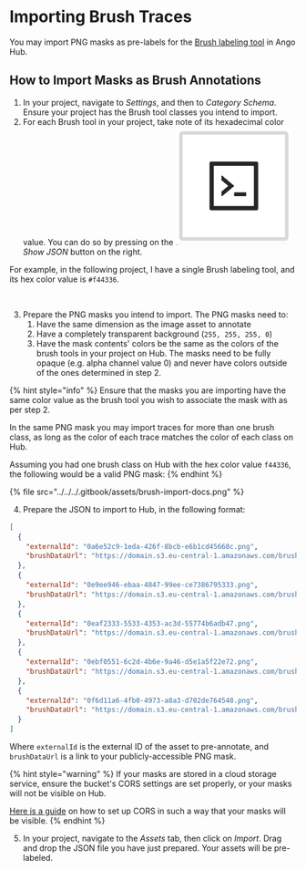# Importing Brush Traces

You may import PNG masks as pre-labels for the [Brush labeling tool](../../../labeling/labeling-tools/brush-bucket.md) in Ango Hub.

## How to Import Masks as Brush Annotations

1. In your project, navigate to _Settings_, and then to _Category Schema_. Ensure your project has the Brush tool classes you intend to import.
2. For each Brush tool in your project, take note of its hexadecimal color value. You can do so by pressing on the <img src="../../../.gitbook/assets/image.png" alt="" data-size="line"> _Show JSON_ button on the right.

For example, in the following project, I have a single Brush labeling tool, and its hex color value is `#f44336`.

<figure><img src="../../../.gitbook/assets/image (79).png" alt=""><figcaption></figcaption></figure>

3. Prepare the PNG masks you intend to import. The PNG masks need to:
   1. Have the same dimension as the image asset to annotate
   2. Have a completely transparent background (`255, 255, 255, 0`)
   3. Have the mask contents' colors be the same as the colors of the brush tools in your project on Hub. The masks need to be fully opaque (e.g. alpha channel value 0) and never have colors outside of the ones determined in step 2.

{% hint style="info" %}
Ensure that the masks you are importing have the same color value as the brush tool you wish to associate the mask with as per step 2.

In the same PNG mask you may import traces for more than one brush class, as long as the color of each trace matches the color of each class on Hub.

Assuming you had one brush class on Hub with the hex color value `f44336`, the following would be a valid PNG mask:
{% endhint %}

{% file src="../../../.gitbook/assets/brush-import-docs.png" %}

4. Prepare the JSON to import to Hub, in the following format:

```json
[
  {
    "externalId": "0a6e52c9-1eda-426f-8bcb-e6b1cd45668c.png",
    "brushDataUrl": "https://domain.s3.eu-central-1.amazonaws.com/brush-import-samples/0a6e52c9-1eda-426f-8bcb-e6b1cd45668c.png"
  },
  {
    "externalId": "0e9ee946-ebaa-4847-99ee-ce7386795333.png",
    "brushDataUrl": "https://domain.s3.eu-central-1.amazonaws.com/brush-import-samples/0e9ee946-ebaa-4847-99ee-ce7386795333.png"
  },
  {
    "externalId": "0eaf2333-5533-4353-ac3d-55774b6adb47.png",
    "brushDataUrl": "https://domain.s3.eu-central-1.amazonaws.com/brush-import-samples/0eaf2333-5533-4353-ac3d-55774b6adb47.png"
  },
  {
    "externalId": "0ebf0551-6c2d-4b6e-9a46-d5e1a5f22e72.png",
    "brushDataUrl": "https://domain.s3.eu-central-1.amazonaws.com/brush-import-samples/0ebf0551-6c2d-4b6e-9a46-d5e1a5f22e72.png"
  },
  {
    "externalId": "0f6d11a6-4fb0-4973-a8a3-d702de764548.png",
    "brushDataUrl": "https://domain.s3.eu-central-1.amazonaws.com/brush-import-samples/0f6d11a6-4fb0-4973-a8a3-d702de764548.png"
  }
]
```

Where `externalId` is the external ID of the asset to pre-annotate, and `brushDataUrl` is a link to your publicly-accessible PNG mask.

{% hint style="warning" %}
If your masks are stored in a cloud storage service, ensure the bucket's CORS settings are set properly, or your masks will not be visible on Hub.

[Here is a guide](../../integrations/set-up-cors.md) on how to set up CORS in such a way that your masks will be visible.
{% endhint %}

5. In your project, navigate to the _Assets_ tab, then click on _Import_. Drag and drop the JSON file you have just prepared. Your assets will be pre-labeled.
